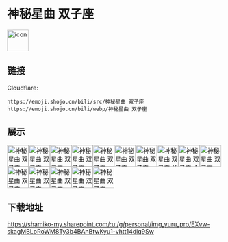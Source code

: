 # 神秘星曲 双子座
<img src="https://emoji.shojo.cn/bili/src/神秘星曲 双子座/icon.png" width="50" height="50" alt="icon">

## 链接
Cloudflare:
```
https://emoji.shojo.cn/bili/src/神秘星曲 双子座
https://emoji.shojo.cn/bili/webp/神秘星曲 双子座
```
## 展示
<img src="https://emoji.shojo.cn/bili/src/神秘星曲 双子座/神秘星曲 双子座-鬼脸.png" width="50" height="50" alt="神秘星曲 双子座-鬼脸"><img src="https://emoji.shojo.cn/bili/src/神秘星曲 双子座/神秘星曲 双子座-好奇.png" width="50" height="50" alt="神秘星曲 双子座-好奇"><img src="https://emoji.shojo.cn/bili/src/神秘星曲 双子座/神秘星曲 双子座-有主意了.png" width="50" height="50" alt="神秘星曲 双子座-有主意了"><img src="https://emoji.shojo.cn/bili/src/神秘星曲 双子座/神秘星曲 双子座-天使与恶魔.png" width="50" height="50" alt="神秘星曲 双子座-天使与恶魔"><img src="https://emoji.shojo.cn/bili/src/神秘星曲 双子座/神秘星曲 双子座-好事成双.png" width="50" height="50" alt="神秘星曲 双子座-好事成双"><img src="https://emoji.shojo.cn/bili/src/神秘星曲 双子座/神秘星曲 双子座-贴贴.png" width="50" height="50" alt="神秘星曲 双子座-贴贴"><img src="https://emoji.shojo.cn/bili/src/神秘星曲 双子座/神秘星曲 双子座-接好运.png" width="50" height="50" alt="神秘星曲 双子座-接好运"><img src="https://emoji.shojo.cn/bili/src/神秘星曲 双子座/神秘星曲 双子座-K.png" width="50" height="50" alt="神秘星曲 双子座-K"><img src="https://emoji.shojo.cn/bili/src/神秘星曲 双子座/神秘星曲 双子座-A炸了.png" width="50" height="50" alt="神秘星曲 双子座-A炸了"><img src="https://emoji.shojo.cn/bili/src/神秘星曲 双子座/神秘星曲 双子座-栓q.png" width="50" height="50" alt="神秘星曲 双子座-栓q"><img src="https://emoji.shojo.cn/bili/src/神秘星曲 双子座/神秘星曲 双子座-发发发.png" width="50" height="50" alt="神秘星曲 双子座-发发发"><img src="https://emoji.shojo.cn/bili/src/神秘星曲 双子座/神秘星曲 双子座-上上签.png" width="50" height="50" alt="神秘星曲 双子座-上上签"><img src="https://emoji.shojo.cn/bili/src/神秘星曲 双子座/神秘星曲 双子座-下下签.png" width="50" height="50" alt="神秘星曲 双子座-下下签"><img src="https://emoji.shojo.cn/bili/src/神秘星曲 双子座/神秘星曲 双子座-摇签.png" width="50" height="50" alt="神秘星曲 双子座-摇签"><img src="https://emoji.shojo.cn/bili/src/神秘星曲 双子座/神秘星曲 双子座-双子座.png" width="50" height="50" alt="神秘星曲 双子座-双子座">

## 下载地址

https://shamiko-my.sharepoint.com/:u:/g/personal/img_yuru_pro/EXvw-skagMBLoRoWM8Ty3b4BAnBtwKyu1-vhtt14diq9Sw
